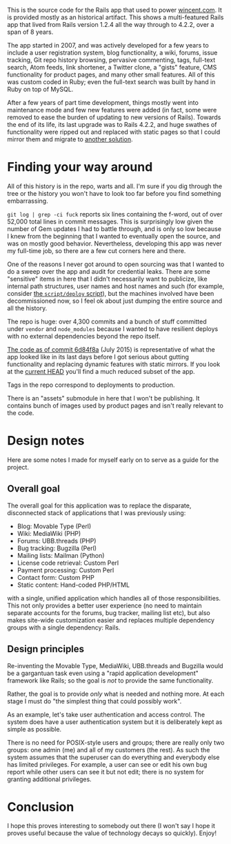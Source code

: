 This is the source code for the Rails app that used to power [wincent.com](https://wincent.com). It is provided mostly as an historical artifact. This shows a multi-featured Rails app that lived from Rails version 1.2.4 all the way through to 4.2.2, over a span of 8 years.

The app started in 2007, and was actively developed for a few years to include a user registration system, blog functionality, a wiki, forums, issue tracking, Git repo history browsing, pervasive commenting, tags, full-text search, Atom feeds, link shortener, a Twitter clone, a "gists" feature, CMS functionality for product pages, and many other small features. All of this was custom coded in Ruby; even the full-text search was built by hand in Ruby on top of MySQL.

After a few years of part time development, things mostly went into maintenance mode and few new features were added (in fact, some were removed to ease the burden of updating to new versions of Rails). Towards the end of its life, its last upgrade was to Rails 4.2.2, and huge swathes of functionality were ripped out and replaced with static pages so that I could mirror them and migrate to [another solution](https://github.com/wincent/masochist).

# Finding your way around

All of this history is in the repo, warts and all. I'm sure if you dig through the tree or the history you won't have to look too far before you find something embarrassing.

`git log | grep -ci fuck` reports six lines containing the f-word, out of over 52,000 total lines in commit messages. This is surprisingly low given the number of Gem updates I had to battle through, and is only so low because I knew from the beginning that I wanted to eventually open the source, and was on mostly good behavior. Nevertheless, developing this app was never my full-time job, so there are a few cut corners here and there.

One of the reasons I never got around to open sourcing was that I wanted to do a sweep over the app and audit for credential leaks. There are some "sensitive" items in here that I didn't necessarily want to publicize, like internal path structures, user names and host names and such (for example, consider [the `script/deploy` script](https://github.com/wincent/wincent-on-rails/blob/master/script/deploy)), but the machines involved have been decommissioned now, so I feel ok about just dumping the entire source and all the history.

The repo is huge: over 4,300 commits and a bunch of stuff committed under `vendor` and `node_modules` because I wanted to have resilient deploys with no external dependencies beyond the repo itself.

[The code as of commit 6d84f8a](https://github.com/wincent/wincent-on-rails/tree/6d84f8a0de2017d8d0a1674f04c58fa9299ddf0c) (July 2015) is representative of what the app looked like in its last days before I got serious about gutting functionality and replacing dynamic features with static mirrors. If you look at the [current HEAD](https://github.com/wincent/wincent-on-rails/tree/master) you'll find a much reduced subset of the app.

Tags in the repo correspond to deployments to production.

There is an "assets" submodule in here that I won't be publishing. It contains bunch of images used by product pages and isn't really relevant to the code.

# Design notes

Here are some notes I made for myself early on to serve as a guide for the project.

## Overall goal

The overall goal for this application was to replace the disparate, disconnected stack of applications that I was previously using:

- Blog: Movable Type (Perl)
- Wiki: MediaWiki (PHP)
- Forums: UBB.threads (PHP)
- Bug tracking: Bugzilla (Perl)
- Mailing lists: Mailman (Python)
- License code retrieval: Custom Perl
- Payment processing: Custom Perl
- Contact form: Custom PHP
- Static content: Hand-coded PHP/HTML

with a single, unified application which handles all of those responsibilities. This not only provides a better user experience (no need to maintain separate accounts for the forums, bug tracker, mailing list etc), but also makes site-wide customization easier and replaces multiple dependency groups with a single dependency: Rails.

## Design principles

Re-inventing the Movable Type, MediaWiki, UBB.threads and Bugzilla would be a gargantuan task even using a "rapid application development" framework like Rails; so the goal is _not_ to provide the same functionality.

Rather, the goal is to provide _only_ what is needed and nothing more. At each stage I must do "the simplest thing that could possibly work".

As an example, let's take user authentication and access control. The system does have a user authentication system but it is deliberately kept as simple as possible.

There is no need for POSIX-style users and groups; there are really only two groups: one admin (me) and all of my customers (the rest). As such the system assumes that the superuser can do everything and everybody else has limited privileges. For example, a user can see or edit his own bug report while other users can see it but not edit; there is no system for granting additional privileges.

# Conclusion

I hope this proves interesting to somebody out there (I won't say I hope it proves useful because the value of technology decays so quickly). Enjoy!

